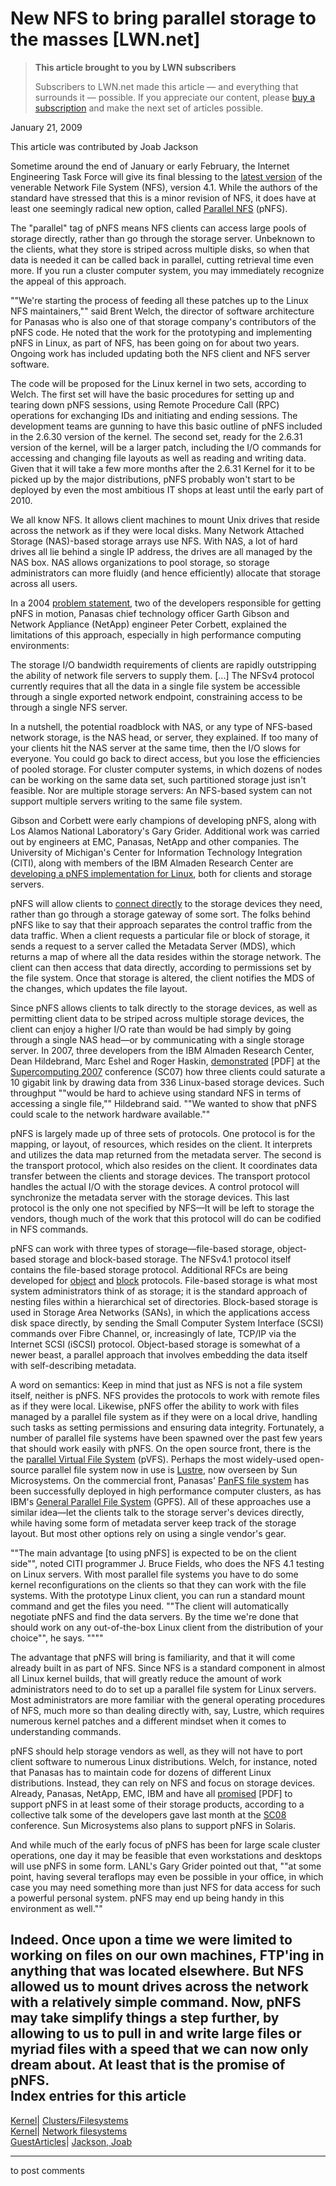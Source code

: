 # New NFS to bring parallel storage to the masses [LWN.net]

> **This article brought to you by LWN subscribers**
> 
> Subscribers to LWN.net made this article — and everything that surrounds it — possible. If you appreciate our content, please [buy a subscription](/Promo/nst-nag3/subscribe) and make the next set of articles possible. 

January 21, 2009

This article was contributed by Joab Jackson

Sometime around the end of January or early February, the Internet Engineering Task Force will give its final blessing to the [latest version](http://tools.ietf.org/html/draft-ietf-nfsv4-minorversion1-29) of the venerable Network File System (NFS), version 4.1. While the authors of the standard have stressed that this is a minor revision of NFS, it does have at least one seemingly radical new option, called [Parallel NFS](http://www.pnfs.com/) (pNFS). 

The "parallel" tag of pNFS means NFS clients can access large pools of storage directly, rather than go through the storage server. Unbeknown to the clients, what they store is striped across multiple disks, so when that data is needed it can be called back in parallel, cutting retrieval time even more. If you run a cluster computer system, you may immediately recognize the appeal of this approach. 

""We're starting the process of feeding all these patches up to the Linux NFS maintainers,"" said Brent Welch, the director of software architecture for Panasas who is also one of that storage company's contributors of the pNFS code. He noted that the work for the prototyping and implementing pNFS in Linux, as part of NFS, has been going on for about two years. Ongoing work has included updating both the NFS client and NFS server software. 

The code will be proposed for the Linux kernel in two sets, according to Welch. The first set will have the basic procedures for setting up and tearing down pNFS sessions, using Remote Procedure Call (RPC) operations for exchanging IDs and initiating and ending sessions. The development teams are gunning to have this basic outline of pNFS included in the 2.6.30 version of the kernel. The second set, ready for the 2.6.31 version of the kernel, will be a larger patch, including the I/O commands for accessing and changing file layouts as well as reading and writing data. Given that it will take a few more months after the 2.6.31 Kernel for it to be picked up by the major distributions, pNFS probably won't start to be deployed by even the most ambitious IT shops at least until the early part of 2010. 

We all know NFS. It allows client machines to mount Unix drives that reside across the network as if they were local disks. Many Network Attached Storage (NAS)-based storage arrays use NFS. With NAS, a lot of hard drives all lie behind a single IP address, the drives are all managed by the NAS box. NAS allows organizations to pool storage, so storage administrators can more fluidly (and hence efficiently) allocate that storage across all users. 

In a 2004 [problem statement](http://www.pdl.cmu.edu/pNFS/archive/gibson-pnfs-problem-statement.html), two of the developers responsible for getting pNFS in motion, Panasas chief technology officer Garth Gibson and Network Appliance (NetApp) engineer Peter Corbett, explained the limitations of this approach, especially in high performance computing environments: 

The storage I/O bandwidth requirements of clients are rapidly outstripping the ability of network file servers to supply them. [...] The NFSv4 protocol currently requires that all the data in a single file system be accessible through a single exported network endpoint, constraining access to be through a single NFS server.

In a nutshell, the potential roadblock with NAS, or any type of NFS-based network storage, is the NAS head, or server, they explained. If too many of your clients hit the NAS server at the same time, then the I/O slows for everyone. You could go back to direct access, but you lose the efficiencies of pooled storage. For cluster computer systems, in which dozens of nodes can be working on the same data set, such partitioned storage just isn't feasible. Nor are multiple storage servers: An NFS-based system can not support multiple servers writing to the same file system. 

Gibson and Corbett were early champions of developing pNFS, along with Los Alamos National Laboratory's Gary Grider. Additional work was carried out by engineers at EMC, Panasas, NetApp and other companies. The University of Michigan's Center for Information Technology Integration (CITI), along with members of the IBM Almaden Research Center are [developing a pNFS implementation for Linux](http://www.citi.umich.edu/projects/asci/pnfs/linux/), both for clients and storage servers. 

pNFS will allow clients to [connect directly](http://www.ibm.com/developerworks/linux/library/l-pnfs/) to the storage devices they need, rather than go through a storage gateway of some sort. The folks behind pNFS like to say that their approach separates the control traffic from the data traffic. When a client requests a particular file or block of storage, it sends a request to a server called the Metadata Server (MDS), which returns a map of where all the data resides within the storage network. The client can then access that data directly, according to permissions set by the file system. Once that storage is altered, the client notifies the MDS of the changes, which updates the file layout. 

Since pNFS allows clients to talk directly to the storage devices, as well as permitting client data to be striped across multiple storage devices, the client can enjoy a higher I/O rate than would be had simply by going through a single NAS head—or by communicating with a single storage server. In 2007, three developers from the IBM Almaden Research Center, Dean Hildebrand, Marc Eshel and Roger Haskin, [demonstrated](http://www.linuxclustersinstitute.org/conferences/archive/2008/PDF/Hildebrand_98265.pdf) [PDF] at the [Supercomputing 2007](http://sc07.supercomputing.org/) conference (SC07) how three clients could saturate a 10 gigabit link by drawing data from 336 Linux-based storage devices. Such throughput ""would be hard to achieve using standard NFS in terms of accessing a single file,"" Hildebrand said. ""We wanted to show that pNFS could scale to the network hardware available."" 

pNFS is largely made up of three sets of protocols. One protocol is for the mapping, or layout, of resources, which resides on the client. It interprets and utilizes the data map returned from the metadata server. The second is the transport protocol, which also resides on the client. It coordinates data transfer between the clients and storage devices. The transport protocol handles the actual I/O with the storage devices. A control protocol will synchronize the metadata server with the storage devices. This last protocol is the only one not specified by NFS—It will be left to storage the vendors, though much of the work that this protocol will do can be codified in NFS commands. 

pNFS can work with three types of storage—file-based storage, object-based storage and block-based storage. The NFSv4.1 protocol itself contains the file-based storage protocol. Additional RFCs are being developed for [object](http://tools.ietf.org/html/draft-ietf-nfsv4-pnfs-obj-12) and [block](http://tools.ietf.org/html/draft-ietf-nfsv4-pnfs-block-11) protocols. File-based storage is what most system administrators think of as storage; it is the standard approach of nesting files within a hierarchical set of directories. Block-based storage is used in Storage Area Networks (SANs), in which the applications access disk space directly, by sending the Small Computer System Interface (SCSI) commands over Fibre Channel, or, increasingly of late, TCP/IP via the Internet SCSI (iSCSI) protocol. Object-based storage is somewhat of a newer beast, a parallel approach that involves embedding the data itself with self-describing metadata. 

A word on semantics: Keep in mind that just as NFS is not a file system itself, neither is pNFS. NFS provides the protocols to work with remote files as if they were local. Likewise, pNFS offer the ability to work with files managed by a parallel file system as if they were on a local drive, handling such tasks as setting permissions and ensuring data integrity. Fortunately, a number of parallel file systems have been spawned over the past few years that should work easily with pNFS. On the open source front, there is the the [parallel Virtual File System](http://www.pvfs.org/) (pVFS). Perhaps the most widely-used open-source parallel file system now in use is [Lustre](http://www.lustre.org), now overseen by Sun Microsystems. On the commercial front, Panasas' [PanFS file system](http://www.panasas.com/activescale.html) has been successfully deployed in high performance computer clusters, as has IBM's [General Parallel File System](http://www-03.ibm.com/systems/clusters/software/gpfs/index.html) (GPFS). All of these approaches use a similar idea—let the clients talk to the storage server's devices directly, while having some form of metadata server keep track of the storage layout. But most other options rely on using a single vendor's gear. 

""The main advantage [to using pNFS] is expected to be on the client side"", noted CITI programmer J. Bruce Fields, who does the NFS 4.1 testing on Linux servers. With most parallel file systems you have to do some kernel reconfigurations on the clients so that they can work with the file systems. With the prototype Linux client, you can run a standard mount command and get the files you need. ""The client will automatically negotiate pNFS and find the data servers. By the time we're done that should work on any out-of-the-box Linux client from the distribution of your choice"", he says. """"

The advantage that pNFS will bring is familiarity, and that it will come already built in as part of NFS. Since NFS is a standard component in almost all Linux kernel builds, that will greatly reduce the amount of work administrators need to do to set up a parallel file system for Linux servers. Most administrators are more familiar with the general operating procedures of NFS, much more so than dealing directly with, say, Lustre, which requires numerous kernel patches and a different mindset when it comes to understanding commands. 

pNFS should help storage vendors as well, as they will not have to port client software to numerous Linux distributions. Welch, for instance, noted that Panasas has to maintain code for dozens of different Linux distributions. Instead, they can rely on NFS and focus on storage devices. Already, Panasas, NetApp, EMC, IBM and have all [promised](http://www.pnfs.com/docs/sc08_pnfs_bof_slides.pdf) [PDF] to support pNFS in at least some of their storage products, according to a collective talk some of the developers gave last month at the [SC08](http://sc08.supercomputing.org/) conference. Sun Microsystems also plans to support pNFS in Solaris. 

And while much of the early focus of pNFS has been for large scale cluster operations, one day it may be feasible that even workstations and desktops will use pNFS in some form. LANL's Gary Grider pointed out that, ""at some point, having several teraflops may even be possible in your office, in which case you may need something more than just NFS for data access for such a powerful personal system. pNFS may end up being handy in this environment as well."" 

Indeed. Once upon a time we were limited to working on files on our own machines, FTP'ing in anything that was located elsewhere. But NFS allowed us to mount drives across the network with a relatively simple command. Now, pNFS may take simplify things a step further, by allowing to us to pull in and write large files or myriad files with a speed that we can now only dream about. At least that is the promise of pNFS.  
Index entries for this article  
---  
[Kernel](/Kernel/Index)| [Clusters/Filesystems](/Kernel/Index#Clusters-Filesystems)  
[Kernel](/Kernel/Index)| [Network filesystems](/Kernel/Index#Network_filesystems)  
[GuestArticles](/Archives/GuestIndex/)| [Jackson, Joab](/Archives/GuestIndex/#Jackson_Joab)  
  


* * *

to post comments 
